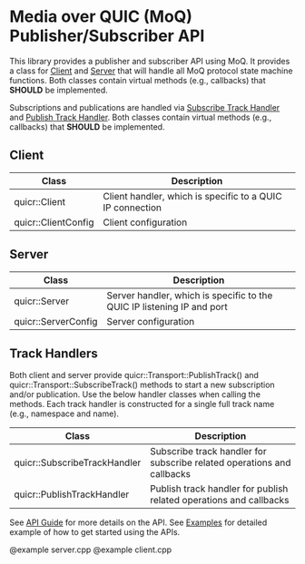 # Media over QUIC (MoQ) Publisher/Subscriber API

This library provides a publisher and subscriber API using MoQ. It provides
a class for [Client](#quicr::Client) and [Server](#quicr::Server) that
will handle all MoQ protocol state machine functions. Both classes contain virtual methods (e.g., callbacks)
that **SHOULD** be implemented.

Subscriptions and publications are handled via [Subscribe Track Handler](#quicr::SubscribeTrackHandler)
and [Publish Track Handler](#quicr::PublishTrackHandler). Both classes contain virtual methods
(e.g., callbacks) that **SHOULD** be implemented.

## Client

 Class                        | Description
------------------------------|-----------------------------------------------------------
 quicr::Client       | Client handler, which is specific to a QUIC IP connection
 quicr::ClientConfig | Client configuration

## Server

 Class                        | Description
------------------------------|------------------------------------------------------------------------
 quicr::Server       | Server handler, which is specific to the QUIC IP listening IP and port
 quicr::ServerConfig | Server configuration

## Track Handlers

Both client and server provide quicr::Transport::PublishTrack() and quicr::Transport::SubscribeTrack()
methods to start a new subscription and/or publication. Use the below handler classes when calling
the methods. Each track handler is constructed for a single full track name (e.g., namespace and name).

 Class                          | Description
--------------------------------|------------------------------------------------------------------------
 quicr::SubscribeTrackHandler     | Subscribe track handler for subscribe related operations and callbacks
 quicr::PublishTrackHandler       | Publish track handler for publish related operations and callbacks


See [API Guide](api-guide.html) for more details on the API. See [Examples](examples.html) for detailed example of how to get started
using the APIs. 

@example server.cpp
@example client.cpp
